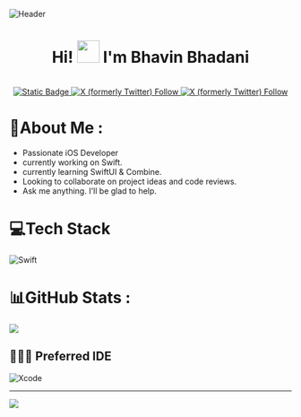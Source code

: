 
![Header](https://user-images.githubusercontent.com/11731407/193980234-fb7cff76-9b93-4c10-bdc2-e10feb6a504a.png)

<h1 align="center">Hi! <img src="https://github.com/sudnyeshtalekar/sudnyeshtalekar/blob/master/Assets/Hi.gif" width="40px"> I'm Bhavin Bhadani </h1>
 <p align="center"><br/>
   <a href="https://linkedin.com/in/bhavinbhadani">
    <img alt="Static Badge" src="https://img.shields.io/badge/Follow_on-Linked_In-blue">
  </a>
  
  <a href="https://twitter.com/bhavin_bhadani">
    <img alt="X (formerly Twitter) Follow" src="https://img.shields.io/badge/Twitter-%231DA1F2.svg?logo=Twitter&logoColor=white">
  </a>

  <a href="https://stackoverflow.com/users/4601170">
    <img alt="X (formerly Twitter) Follow" src="https://img.shields.io/badge/-Stackoverflow-FE7A16?logo=stack-overflow&logoColor=white">
  </a>
</p>

# 💫About Me :
* Passionate iOS Developer
* currently working on Swift.
* currently learning SwiftUI & Combine.
* Looking to collaborate on project ideas and code reviews.
* Ask me anything. I'll be glad to help.

# 💻Tech Stack
![Swift](https://img.shields.io/badge/swift-F54A2A?style=for-the-badge&logo=swift&logoColor=white)

# 📊GitHub Stats :
![](https://github-readme-stats.vercel.app/api/top-langs/?username=bhavinbhadani&theme=vue-dark&hide_border=false&include_all_commits=false&count_private=false&layout=compact)

## 👩🏽‍💻 Preferred IDE
![Xcode](https://img.shields.io/badge/Xcode-007ACC?style=for-the-badge&logo=Xcode&logoColor=white)

---
[![](https://visitcount.itsvg.in/api?id=bhavinbhadani&icon=0&color=0)](https://visitcount.itsvg.in)
